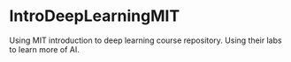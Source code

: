 # IntroDeepLearningMIT
Using MIT introduction to deep learning course repository. Using their labs to learn more of AI.
